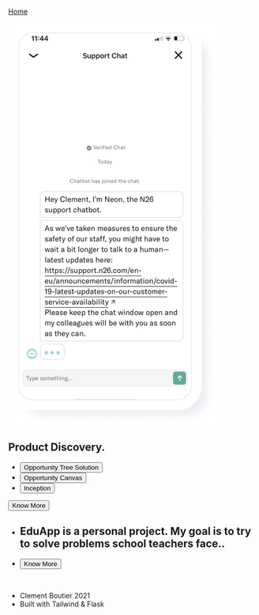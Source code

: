 <a href="/page/home" target="" rel="">Home</a>

<body class="font-family bg-gray-100 primary-txt">
        <main class="min-h-screen mt-8">
            <div class="md:flex justify-evenly px-4 md:px-8 pt-6 ">
                <div>
                    <section id="Experience1" class="mt-8">
                        <div class=" lg:flex md:mt-20 md:pt-4 ">
                            <div class="bg-gray-200 lg:w-1/3 lg:mr-4 rounded-xxl lg:mt-0 p-8 ">
                                <div class="justify-around flex">
                                        <img " src="/static/img/Chatbot.png" alt="">
                                </div>
                            </div>
                            <div class="bg-gray-200 lg:w-2/3 rounded-xxl shadow-xxs mt-8 lg:mt-0 p-8 lg:p-12">
                                <div class="flex"></div>
                                <h2 class="text-3xl leading-tight">
                                    <span class="secondary-txt">Product </span>
                                    <span class="">Discovery.</span>
                                </h2>
                                <div role="button" tabindex="0" aria-label="Click to play">
                                        <ul class="py-12">
                                            <li><button class="p-4 transition-colors duration-100 ease-in-out text-left rounded-xl shadow-md inline-block text-xl">Opportunity Tree Solution</button>
                                            </li>
                                            <li><button class="p-4 transition-colors duration-100 ease-in-out text-left secondary-txt text-xl">Opportunity Canvas</button>
                                            </li>
                                            <li><button class="p-4 transition-colors duration-100 ease-in-out text-left secondary-txt text-xl">Inception</button>
                                            </li>
                                        </ul>   
                                </div>
                                <div class="xl:mt-60 lg:mt-24 md:mt-48 sm:mt-18">
                                    <button class="p-4 transition-colors rounded-xl shadow inline-block secondary-txt hover:shadow-lg duration-200 ease-in-out">Know More</button> 
                                </div>
                            </div>
                        </div>
                    </section>
                    <section id="Experience2" class="mt-8">
                        <div class=" lg:flex md:mt-20 md:pt-4 border">
                            <div class="bg-gray-200 lg:w-2/3 lg:mr-4 rounded-xxl lg:mt-0 p-8 ">
                                <ul class="flex flex-wrap ">
                                    <li class="flex ">
                                        <h2 class="text-3xl leading-tight">
                                            <span class="">EduApp </span>
                                            <span class="secondary-txt">is a personal project. My goal is to try to solve problems school teachers face..</span>
                                        </h2>
                                    </li>
                                     <li class="flex flex-col xl:mt-78 lg:mt-56 md:mt-48 mt-20">
                                        <button class="p-4 transition-colors rounded-xl shadow inline-block secondary-txt hover:shadow-lg duration-200 ease-in-out">Know More</button> 
                                    </li>
                                </ul>
                            </div>
                            <div class="bg-gray-200 lg:w-1/3 rounded-xxl mt-8 lg:mt-0 p-8 lg:p-12">
                                <div class="justify-around flex">
                                        <img class="md:img" src="/img/EduApp.png" alt="">
                                </div>
                            </div>
                        </div>
                    </section>
                <footer class="pt-24 ">
                    <ul class="md:flex md:justify-start text-secondary">
                        <li class="pr-4">Clement Boutier 2021</li>
                        <li class="md:flex-grow md:flex md:justify-end">Built with Tailwind & Flask</li>
                    </ul>
                </footer>
            </div>
        </div>
 
</body>

</html>

<!-- npm run build:css -->


